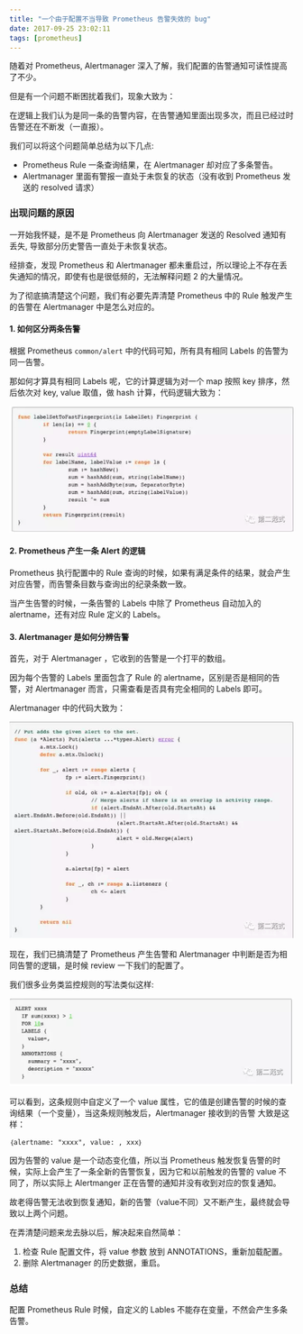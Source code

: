 ```yaml
---
title: "一个由于配置不当导致 Prometheus 告警失效的 bug"
date: 2017-09-25 23:02:11
tags: [prometheus]
---
```


随着对 Prometheus, Alertmanager 深入了解，我们配置的告警通知可读性提高了不少。

但是有一个问题不断困扰着我们，现象大致为：

在逻辑上我们认为是同一条的告警内容，在告警通知里面出现多次，而且已经过时告警还在不断发（一直报）。

我们可以将这个问题简单总结为以下几点:

- Prometheus Rule 一条查询结果，在 Alertmanager 却对应了多条警告。
- Alertmanager 里面有警报一直处于未恢复的状态（没有收到 Prometheus 发送的 resolved 请求）

### 出现问题的原因

一开始我怀疑，是不是 Prometheus 向 Alertmanager 发送的 Resolved 通知有丢失, 导致部分历史警告一直处于未恢复状态。

经排查，发现 Prometheus 和 Alertmanager 都未重启过，所以理论上不存在丢失通知的情况，即使有也是很低频的，无法解释问题 2 的大量情况。

为了彻底搞清楚这个问题，我们有必要先弄清楚 Prometheus 中的 Rule 触发产生的告警在 Alertmanager 中是怎么对应的。

#### 1. 如何区分两条告警

根据 Prometheus `common/alert` 中的代码可知，所有具有相同 Labels 的告警为同一告警。

那如何才算具有相同 Labels 呢，它的计算逻辑为对一个 map 按照 key 排序，然后依次对 key, value 取值，做 hash 计算，代码逻辑大致为：

![pic1.png](/images/alertmanager/pic1.png)

#### 2. Prometheus 产生一条 Alert 的逻辑

Prometheus 执行配置中的 Rule 查询的时候，如果有满足条件的结果，就会产生对应告警，而告警条目数与查询出的纪录条数一致。

当产生告警的时候，一条告警的 Labels 中除了 Prometheus 自动加入的 alertname，还有对应 Rule 定义的 Labels。

#### 3. Alertmanager 是如何分辨告警

首先，对于 Alertmanager ，它收到的告警是一个打平的数组。

因为每个告警的 Labels 里面包含了 Rule 的 alertname，区别是否是相同的告警，对 Alertmanager 而言，只需查看是否具有完全相同的 Labels 即可。

Alertmanager 中的代码大致为：

![pic2.png](/images/alertmanager/pic2.png)

现在，我们已搞清楚了 Prometheus 产生告警和 Alertmanager 中判断是否为相同告警的逻辑，是时候 review 一下我们的配置了。

我们很多业务类监控规则的写法类似这样:

![pic3.png](/images/alertmanager/pic3.png)

可以看到，这条规则中自定义了一个 value 属性，它的值是创建告警的时候的查询结果（一个变量），当这条规则触发后，Alertmanager 接收到的告警 大致是这样：

```
｛alertname: "xxxx", value: , xxx｝
```

因为告警的 value 是一个动态变化值，所以当 Prometheus 触发恢复告警的时候，实际上会产生了一条全新的告警恢复，因为它和以前触发的告警的 value 不同了，所以实际上 Alertmanger 正在告警的通知并没有收到对应的恢复通知。

故老得告警无法收到恢复通知，新的告警（value不同）又不断产生，最终就会导致以上两个问题。

在弄清楚问题来龙去脉以后，解决起来自然简单：

1. 检查 Rule 配置文件，将 value 参数 放到 ANNOTATIONS，重新加载配置。
2. 删除 Alertmanager 的历史数据，重启。

### 总结

配置 Prometheus Rule 时候，自定义的 Lables 不能存在变量，不然会产生多条告警。





